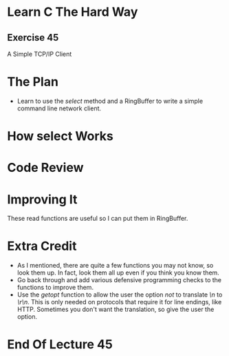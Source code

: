 Learn C The Hard Way
=======

Exercise 45
----

A Simple TCP/IP Client



The Plan
====

* Learn to use the *select* method and a RingBuffer to write a simple command line network client.


How select Works
====



Code Review
====



Improving It
====

These read functions are useful so I can put them in RingBuffer.



Extra Credit
====

* As I mentioned, there are quite a few functions you may not know, so
  look them up.  In fact, look them all up even if you think you know
  them.
* Go back through and add various defensive programming checks to
  the functions to improve them.
* Use the *getopt* function to allow the user
  the option *not* to translate *\n* to *\r\n*. This
  is only needed on protocols that require it for line endings, like HTTP.
  Sometimes you don't want the translation, so give the user the option.



End Of Lecture 45
=====


